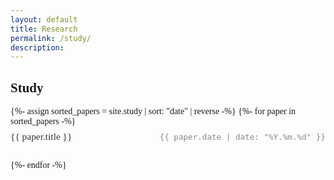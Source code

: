 ```yaml
---
layout: default
title: Research
permalink: /study/
description: 
---
```


<div class="research-articles">
  <h2>Study</h2>
  <ul class="study-list">
    {%- assign sorted_papers = site.study | sort: "date" | reverse -%}
    {%- for paper in sorted_papers -%}
      <li>
        <a href="{%- if paper.redirect -%}{{ paper.redirect }}{%- elsif paper.url -%}{{ paper.url | relative_url }}{%- else -%}#{%- endif -%}">
          <span class="study-title">{{ paper.title }}</span>
          <span class="study-date">{{ paper.date | date: "%Y.%m.%d" }}</span>
        </a>
      </li>
    {%- endfor -%}
  </ul>


<style>
.research-articles {
  max-width: 800px;
  margin: 0 auto;
  font-family: 'Georgia', serif;
}

.study-list {
  list-style: none;
  padding: 0;
  margin: 0;
}

.study-list li {
  margin-bottom: 0.8em;
  border-bottom: 1px solid #eee;
  padding-bottom: 0.8em;
}

.study-list li:last-child {
  border-bottom: none;
}

.study-list a {
  text-decoration: none;
  color: inherit;
  display: flex;
  justify-content: space-between;
  align-items: center;
  padding: 0.5em 0;
}

.study-list a:hover {
  color: #666;
}

.study-title {
  font-size: 1.1em;
  font-weight: 500;
  color: #333;
}

.study-date {
  font-size: 0.9em;
  color: #888;
  font-family: monospace;
}
</style>
  